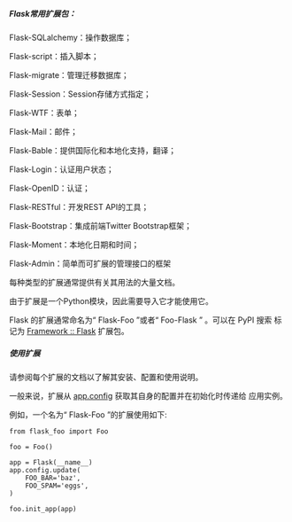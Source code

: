 ##### Flask常用扩展包：

Flask-SQLalchemy：操作数据库；

Flask-script：插入脚本；

Flask-migrate：管理迁移数据库；

Flask-Session：Session存储方式指定；

Flask-WTF：表单；

Flask-Mail：邮件；

Flask-Bable：提供国际化和本地化支持，翻译；

Flask-Login：认证用户状态；

Flask-OpenID：认证；

Flask-RESTful：开发REST API的工具；

Flask-Bootstrap：集成前端Twitter Bootstrap框架；

Flask-Moment：本地化日期和时间；

Flask-Admin：简单而可扩展的管理接口的框架



每种类型的扩展通常提供有关其用法的大量文档。

由于扩展是一个Python模块，因此需要导入它才能使用它。

Flask 的扩展通常命名为“ Flask-Foo ”或者“ Foo-Flask ” 。可以在 PyPI 搜索 标记为 [Framework :: Flask](https://pypi.org/search/?c=Framework+%3A%3A+Flask) 扩展包。



##### 使用扩展

请参阅每个扩展的文档以了解其安装、配置和使用说明。

一般来说，扩展从 [app.config](https://dormousehole.readthedocs.io/en/latest/api.html#flask.Flask.config) 获取其自身的配置并在初始化时传递给 应用实例。

例如，一个名为“ Flask-Foo ”的扩展使用如下:

```python3
from flask_foo import Foo

foo = Foo()

app = Flask(__name__)
app.config.update(
    FOO_BAR='baz',
    FOO_SPAM='eggs',
)

foo.init_app(app)
```